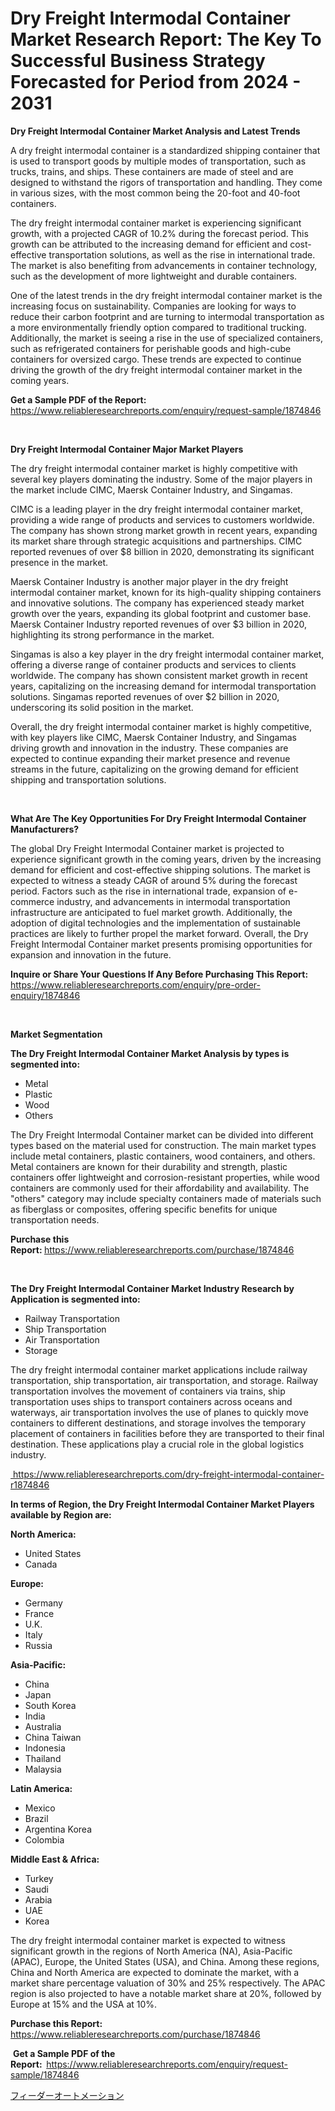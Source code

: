 <p><h1>Dry Freight Intermodal Container Market Research Report: The Key To Successful Business Strategy Forecasted for Period from 2024 - 2031</h1></p><p><strong>Dry Freight Intermodal Container Market Analysis and Latest Trends</strong></p>
<p><p>A dry freight intermodal container is a standardized shipping container that is used to transport goods by multiple modes of transportation, such as trucks, trains, and ships. These containers are made of steel and are designed to withstand the rigors of transportation and handling. They come in various sizes, with the most common being the 20-foot and 40-foot containers.</p><p>The dry freight intermodal container market is experiencing significant growth, with a projected CAGR of 10.2% during the forecast period. This growth can be attributed to the increasing demand for efficient and cost-effective transportation solutions, as well as the rise in international trade. The market is also benefiting from advancements in container technology, such as the development of more lightweight and durable containers.</p><p>One of the latest trends in the dry freight intermodal container market is the increasing focus on sustainability. Companies are looking for ways to reduce their carbon footprint and are turning to intermodal transportation as a more environmentally friendly option compared to traditional trucking. Additionally, the market is seeing a rise in the use of specialized containers, such as refrigerated containers for perishable goods and high-cube containers for oversized cargo. These trends are expected to continue driving the growth of the dry freight intermodal container market in the coming years.</p></p>
<p><strong>Get a Sample PDF of the Report:&nbsp;</strong> <a href="https://www.reliableresearchreports.com/enquiry/request-sample/1874846">https://www.reliableresearchreports.com/enquiry/request-sample/1874846</a></p>
<p>&nbsp;</p>
<p><strong>Dry Freight Intermodal Container Major Market Players</strong></p>
<p><p>The dry freight intermodal container market is highly competitive with several key players dominating the industry. Some of the major players in the market include CIMC, Maersk Container Industry, and Singamas.</p><p>CIMC is a leading player in the dry freight intermodal container market, providing a wide range of products and services to customers worldwide. The company has shown strong market growth in recent years, expanding its market share through strategic acquisitions and partnerships. CIMC reported revenues of over $8 billion in 2020, demonstrating its significant presence in the market.</p><p>Maersk Container Industry is another major player in the dry freight intermodal container market, known for its high-quality shipping containers and innovative solutions. The company has experienced steady market growth over the years, expanding its global footprint and customer base. Maersk Container Industry reported revenues of over $3 billion in 2020, highlighting its strong performance in the market.</p><p>Singamas is also a key player in the dry freight intermodal container market, offering a diverse range of container products and services to clients worldwide. The company has shown consistent market growth in recent years, capitalizing on the increasing demand for intermodal transportation solutions. Singamas reported revenues of over $2 billion in 2020, underscoring its solid position in the market.</p><p>Overall, the dry freight intermodal container market is highly competitive, with key players like CIMC, Maersk Container Industry, and Singamas driving growth and innovation in the industry. These companies are expected to continue expanding their market presence and revenue streams in the future, capitalizing on the growing demand for efficient shipping and transportation solutions.</p></p>
<p>&nbsp;</p>
<p><strong>What Are The Key Opportunities For Dry Freight Intermodal Container Manufacturers?</strong></p>
<p><p>The global Dry Freight Intermodal Container market is projected to experience significant growth in the coming years, driven by the increasing demand for efficient and cost-effective shipping solutions. The market is expected to witness a steady CAGR of around 5% during the forecast period. Factors such as the rise in international trade, expansion of e-commerce industry, and advancements in intermodal transportation infrastructure are anticipated to fuel market growth. Additionally, the adoption of digital technologies and the implementation of sustainable practices are likely to further propel the market forward. Overall, the Dry Freight Intermodal Container market presents promising opportunities for expansion and innovation in the future.</p></p>
<p><strong>Inquire or Share Your Questions If Any Before Purchasing This Report:</strong> <a href="https://www.reliableresearchreports.com/enquiry/pre-order-enquiry/1874846">https://www.reliableresearchreports.com/enquiry/pre-order-enquiry/1874846</a></p>
<p>&nbsp;</p>
<p><strong>Market Segmentation</strong></p>
<p><strong>The Dry Freight Intermodal Container Market Analysis by types is segmented into:</strong></p>
<p><ul><li>Metal</li><li>Plastic</li><li>Wood</li><li>Others</li></ul></p>
<p><p>The Dry Freight Intermodal Container market can be divided into different types based on the material used for construction. The main market types include metal containers, plastic containers, wood containers, and others. Metal containers are known for their durability and strength, plastic containers offer lightweight and corrosion-resistant properties, while wood containers are commonly used for their affordability and availability. The "others" category may include specialty containers made of materials such as fiberglass or composites, offering specific benefits for unique transportation needs.</p></p>
<p><strong>Purchase this Report:&nbsp;</strong><a href="https://www.reliableresearchreports.com/purchase/1874846">https://www.reliableresearchreports.com/purchase/1874846</a></p>
<p>&nbsp;</p>
<p><strong>The Dry Freight Intermodal Container Market Industry Research by Application is segmented into:</strong></p>
<p><ul><li>Railway Transportation</li><li>Ship Transportation</li><li>Air Transportation</li><li>Storage</li></ul></p>
<p><p>The dry freight intermodal container market applications include railway transportation, ship transportation, air transportation, and storage. Railway transportation involves the movement of containers via trains, ship transportation uses ships to transport containers across oceans and waterways, air transportation involves the use of planes to quickly move containers to different destinations, and storage involves the temporary placement of containers in facilities before they are transported to their final destination. These applications play a crucial role in the global logistics industry.</p></p>
<p><a href="https://www.reliableresearchreports.com/dry-freight-intermodal-container-r1874846">&nbsp;https://www.reliableresearchreports.com/dry-freight-intermodal-container-r1874846</a></p>
<p><strong>In terms of Region, the Dry Freight Intermodal Container Market Players available by Region are:</strong></p>
<p>
    <p> <strong> North America: </strong>
        <ul>
            <li>United States</li>
            <li>Canada</li>
        </ul>
        </p> 
    <p> <strong> Europe: </strong>
        <ul>
            <li>Germany</li>
            <li>France</li>
            <li>U.K.</li>
            <li>Italy</li>
            <li>Russia</li>
        </ul>
        </p> 
    <p> <strong> Asia-Pacific: </strong>
        <ul>
            <li>China</li>
            <li>Japan</li>
            <li>South Korea</li>
            <li>India</li>
            <li>Australia</li>
            <li>China Taiwan</li>
            <li>Indonesia</li>
            <li>Thailand</li>
            <li>Malaysia</li>
        </ul>
        </p> 
    <p> <strong> Latin America: </strong>
        <ul>
            <li>Mexico</li>
            <li>Brazil</li>
            <li>Argentina Korea</li>
            <li>Colombia</li>
        </ul>
        </p> 
    <p> <strong> Middle East & Africa: </strong>
        <ul>
            <li>Turkey</li>
            <li>Saudi</li>
            <li>Arabia</li>
            <li>UAE</li>
            <li>Korea</li>
        </ul>
    </p>
    </p>
<p><p>The dry freight intermodal container market is expected to witness significant growth in the regions of North America (NA), Asia-Pacific (APAC), Europe, the United States (USA), and China. Among these regions, China and North America are expected to dominate the market, with a market share percentage valuation of 30% and 25% respectively. The APAC region is also projected to have a notable market share at 20%, followed by Europe at 15% and the USA at 10%.</p></p>
<p><strong>Purchase this Report: </strong><a href="https://www.reliableresearchreports.com/purchase/1874846">https://www.reliableresearchreports.com/purchase/1874846</a></p>
<p>&nbsp;<strong>Get a Sample PDF of the Report:&nbsp;&nbsp;</strong><a href="https://www.reliableresearchreports.com/enquiry/request-sample/1874846">https://www.reliableresearchreports.com/enquiry/request-sample/1874846</a></p>
<p><strong></strong></p>
<p><p><a href="https://github.com/Fatimaklein1/Market-Research-Report-List-1/blob/main/1752813164448.md">フィーダーオートメーション</a></p></p>